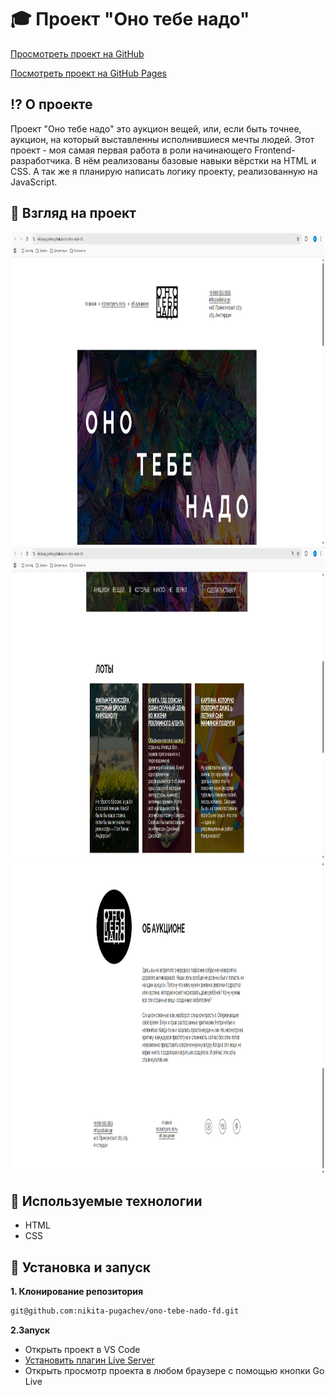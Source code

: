 # 🎓 Проект "Оно тебе надо"

[Просмотреть проект на GitHub](https://github.com/nikita-pugachev/ono-tebe-nado-fd)

[Посмотреть проект на GitHub Pages](https://nikita-pugachev.github.io/ono-tebe-nado-fd/)

## ⁉️ О проекте
Проект "Оно тебе надо" это аукцион вещей, или, если быть точнее, аукцион, на который выставленны исполнившиеся мечты людей. Этот проект - моя самая первая работа в роли начинающего Frontend-разработчика. В нём реализованы базовые навыки вёрстки на HTML и CSS. А так же я планирую написать логику проекту, реализованную на JavaScript.

## 👀 Взгляд на проект
<div align="center">
<img src="./images/ono-tebe-nado.png" width=500 height=500>
<img src="./images/ono-tebe-nado-lots.png" width=500 height=500>
<img src="./images/ono-tebe-nado-about.png" width=500 height=500>
</div>

## 🔧 Используемые технологии
* HTML
* CSS

## 🚀 Установка и запуск
**1. Клонирование репозитория**
```bash
git@github.com:nikita-pugachev/ono-tebe-nado-fd.git
```
**2.Запуск**
* Открыть проект в VS Code
* [Установить плагин Live Server](https://marketplace.visualstudio.com/items?itemName=ritwickdey.LiveServer)
* Открыть просмотр проекта в любом браузере с помощью кнопки Go Live